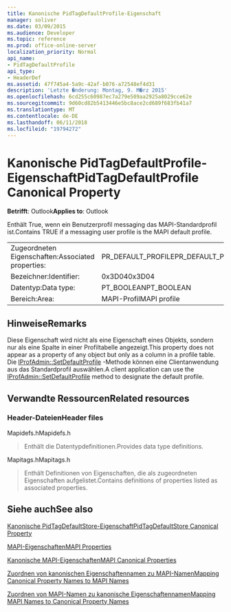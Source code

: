 ```yaml
---
title: Kanonische PidTagDefaultProfile-Eigenschaft
manager: soliver
ms.date: 03/09/2015
ms.audience: Developer
ms.topic: reference
ms.prod: office-online-server
localization_priority: Normal
api_name:
- PidTagDefaultProfile
api_type:
- HeaderDef
ms.assetid: 47f745a4-5a9c-42af-b076-a72548ef4d31
description: 'Letzte �nderung: Montag, 9. M�rz 2015'
ms.openlocfilehash: 6cd255c60987ec7a279e509aa2925a8029cce62e
ms.sourcegitcommit: 9d60cd82b5413446e5bc8ace2cd689f683fb41a7
ms.translationtype: MT
ms.contentlocale: de-DE
ms.lasthandoff: 06/11/2018
ms.locfileid: "19794272"
---
```

# <a name="pidtagdefaultprofile-canonical-property"></a><span data-ttu-id="18adc-103">Kanonische PidTagDefaultProfile-Eigenschaft</span><span class="sxs-lookup"><span data-stu-id="18adc-103">PidTagDefaultProfile Canonical Property</span></span>

  
  
<span data-ttu-id="18adc-104">**Betrifft**: Outlook</span><span class="sxs-lookup"><span data-stu-id="18adc-104">**Applies to**: Outlook</span></span> 
  
<span data-ttu-id="18adc-105">Enthält True, wenn ein Benutzerprofil messaging das MAPI-Standardprofil ist.</span><span class="sxs-lookup"><span data-stu-id="18adc-105">Contains TRUE if a messaging user profile is the MAPI default profile.</span></span>
  
|||
|:-----|:-----|
|<span data-ttu-id="18adc-106">Zugeordneten Eigenschaften:</span><span class="sxs-lookup"><span data-stu-id="18adc-106">Associated properties:</span></span>  <br/> |<span data-ttu-id="18adc-107">PR_DEFAULT_PROFILE</span><span class="sxs-lookup"><span data-stu-id="18adc-107">PR_DEFAULT_PROFILE</span></span>  <br/> |
|<span data-ttu-id="18adc-108">Bezeichner:</span><span class="sxs-lookup"><span data-stu-id="18adc-108">Identifier:</span></span>  <br/> |<span data-ttu-id="18adc-109">0x3D04</span><span class="sxs-lookup"><span data-stu-id="18adc-109">0x3D04</span></span>  <br/> |
|<span data-ttu-id="18adc-110">Datentyp:</span><span class="sxs-lookup"><span data-stu-id="18adc-110">Data type:</span></span>  <br/> |<span data-ttu-id="18adc-111">PT_BOOLEAN</span><span class="sxs-lookup"><span data-stu-id="18adc-111">PT_BOOLEAN</span></span>  <br/> |
|<span data-ttu-id="18adc-112">Bereich:</span><span class="sxs-lookup"><span data-stu-id="18adc-112">Area:</span></span>  <br/> |<span data-ttu-id="18adc-113">MAPI-Profil</span><span class="sxs-lookup"><span data-stu-id="18adc-113">MAPI profile</span></span>  <br/> |
   
## <a name="remarks"></a><span data-ttu-id="18adc-114">Hinweise</span><span class="sxs-lookup"><span data-stu-id="18adc-114">Remarks</span></span>

<span data-ttu-id="18adc-115">Diese Eigenschaft wird nicht als eine Eigenschaft eines Objekts, sondern nur als eine Spalte in einer Profiltabelle angezeigt.</span><span class="sxs-lookup"><span data-stu-id="18adc-115">This property does not appear as a property of any object but only as a column in a profile table.</span></span> <span data-ttu-id="18adc-116">Die [IProfAdmin::SetDefaultProfile](iprofadmin-setdefaultprofile.md) -Methode können eine Clientanwendung aus das Standardprofil auswählen.</span><span class="sxs-lookup"><span data-stu-id="18adc-116">A client application can use the [IProfAdmin::SetDefaultProfile](iprofadmin-setdefaultprofile.md) method to designate the default profile.</span></span> 
  
## <a name="related-resources"></a><span data-ttu-id="18adc-117">Verwandte Ressourcen</span><span class="sxs-lookup"><span data-stu-id="18adc-117">Related resources</span></span>

### <a name="header-files"></a><span data-ttu-id="18adc-118">Header-Dateien</span><span class="sxs-lookup"><span data-stu-id="18adc-118">Header files</span></span>

<span data-ttu-id="18adc-119">Mapidefs.h</span><span class="sxs-lookup"><span data-stu-id="18adc-119">Mapidefs.h</span></span>
  
> <span data-ttu-id="18adc-120">Enthält die Datentypdefinitionen.</span><span class="sxs-lookup"><span data-stu-id="18adc-120">Provides data type definitions.</span></span>
    
<span data-ttu-id="18adc-121">Mapitags.h</span><span class="sxs-lookup"><span data-stu-id="18adc-121">Mapitags.h</span></span>
  
> <span data-ttu-id="18adc-122">Enthält Definitionen von Eigenschaften, die als zugeordneten Eigenschaften aufgelistet.</span><span class="sxs-lookup"><span data-stu-id="18adc-122">Contains definitions of properties listed as associated properties.</span></span>
    
## <a name="see-also"></a><span data-ttu-id="18adc-123">Siehe auch</span><span class="sxs-lookup"><span data-stu-id="18adc-123">See also</span></span>



[<span data-ttu-id="18adc-124">Kanonische PidTagDefaultStore-Eigenschaft</span><span class="sxs-lookup"><span data-stu-id="18adc-124">PidTagDefaultStore Canonical Property</span></span>](pidtagdefaultstore-canonical-property.md)


[<span data-ttu-id="18adc-125">MAPI-Eigenschaften</span><span class="sxs-lookup"><span data-stu-id="18adc-125">MAPI Properties</span></span>](mapi-properties.md)
  
[<span data-ttu-id="18adc-126">Kanonische MAPI-Eigenschaften</span><span class="sxs-lookup"><span data-stu-id="18adc-126">MAPI Canonical Properties</span></span>](mapi-canonical-properties.md)
  
[<span data-ttu-id="18adc-127">Zuordnen von kanonischen Eigenschaftennamen zu MAPI-Namen</span><span class="sxs-lookup"><span data-stu-id="18adc-127">Mapping Canonical Property Names to MAPI Names</span></span>](mapping-canonical-property-names-to-mapi-names.md)
  
[<span data-ttu-id="18adc-128">Zuordnen von MAPI-Namen zu kanonische Eigenschaftennamen</span><span class="sxs-lookup"><span data-stu-id="18adc-128">Mapping MAPI Names to Canonical Property Names</span></span>](mapping-mapi-names-to-canonical-property-names.md)

